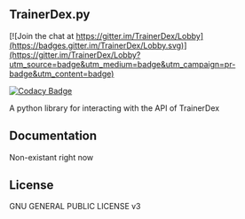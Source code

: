 ## TrainerDex.py

[![Join the chat at https://gitter.im/TrainerDex/Lobby](https://badges.gitter.im/TrainerDex/Lobby.svg)](https://gitter.im/TrainerDex/Lobby?utm_source=badge&utm_medium=badge&utm_campaign=pr-badge&utm_content=badge)

[![Codacy Badge](https://api.codacy.com/project/badge/Grade/69d9bdae805b403291ad42ce3ba0381d)](https://www.codacy.com/app/JayTurnr/TrainerDex.py?utm_source=github.com&utm_medium=referral&utm_content=JayTurnr/TrainerDex.py&utm_campaign=badger)

A python library for interacting with the API of TrainerDex

## Documentation

Non-existant right now

## License

GNU GENERAL PUBLIC LICENSE v3